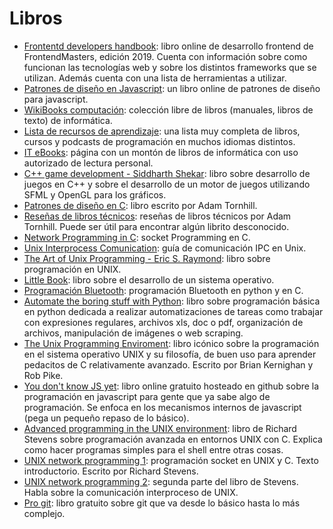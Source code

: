 # Libros

- [Frontentd developers handbook](https://frontendmasters.com/books/front-end-handbook/2019/): libro online de desarrollo frontend de FrontendMasters, edición 2019. Cuenta con información sobre como funcionan las tecnologías web y sobre los distintos frameworks que se utilizan. Además cuenta con una lista de herramientas a utilizar.
- [Patrones de diseño en Javascript](https://addyosmani.com/resources/essentialjsdesignpatterns/book/): un libro online de patrones de diseño para javascript.
- [WikiBooks computación](https://en.m.wikibooks.org/wiki/Department:Computing): colección libre de libros (manuales, libros de texto) de informática.
- [Lista de recursos de aprendizaje](https://github.com/EbookFoundation/free-programming-books): una lista muy completa de libros, cursos y podcasts de programación en muchos idiomas distintos.
- [IT eBooks](https://it-ebooks.info/): página con un montón de libros de informática con uso autorizado de lectura personal.
- [C++ game development - Siddharth Shekar](https://www.amazon.com/Game-Development-Example-graphics-programming/dp/1789535301/khongroup-20): libro sobre desarrollo de juegos en C++ y sobre el desarrollo de un motor de juegos utilizando SFML y OpenGL para los gráficos.
- [Patrones de diseño en C](https://leanpub.com/patternsinc): libro escrito por Adam Tornhill.
- [Reseñas de libros técnicos](https://www.adamtornhill.com/bookreviews.htm): reseñas de libros técnicos por  Adam Tornhill. Puede ser útil para encontrar algún librito desconocido.
- [Network Programming in C](https://beej.us/guide/bgnet/): socket Programming en C.
- [Unix Interprocess Comunication](https://beej.us/guide/bgipc/): guía de comunicación IPC en Unix.
- [The Art of Unix Programming - Eric S. Raymond](https://nakamotoinstitute.org/static/docs/taoup.pdf): libro sobre programación en UNIX.
- [Little Book](https://littleosbook.github.io/): libro sobre el desarrollo de un sistema operativo.
- [Programación Bluetooth](https://people.csail.mit.edu/albert/bluez-intro/index.html): programación Bluetooth en python y en C.
- [Automate the boring stuff with Python](https://automatetheboringstuff.com/): libro sobre programación básica en python dedicada a realizar automatizaciones de tareas como trabajar con expresiones regulares, archivos xls, doc o pdf, organización de archivos, manipulación de imágenes o web scraping.
- [The Unix Programming Enviroment](https://www.amazon.com/Unix-Programming-Environment-Prentice-Hall-Software/dp/013937681X): libro icónico sobre la programación en el sistema operativo UNIX y su filosofía, de buen uso para aprender pedacitos de C relativamente avanzado. Escrito por Brian Kernighan y Rob Pike.
- [You don't know JS yet](https://github.com/getify/You-Dont-Know-JS): libro online gratuito hosteado en github sobre la programación en javascript para gente que ya sabe algo de programación. Se enfoca en los mecanismos internos de javascript (pega un pequeño repaso de lo básico).
- [Advanced programming in the UNIX environment](http://www.kohala.com/start/apue.html): libro de Richard Stevens sobre programación avanzada en entornos UNIX con C. Explica como hacer programas simples para el shell entre otras cosas.
- [UNIX network programming 1](http://www.kohala.com/start/unpv12e.html): programación socket en UNIX y C. Texto introductorio. Escrito por Richard Stevens.
- [UNIX network programming 2](http://www.kohala.com/start/unpv22e/unpv22e.html): segunda parte del libro de Stevens. Habla sobre la comunicación interproceso de UNIX.
- [Pro git](https://git-scm.com/book/en/v2): libro gratuito sobre git que va desde lo básico hasta lo más complejo.
